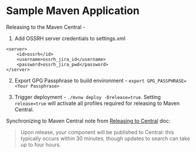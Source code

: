 # Sample Maven Application


Releasing to the Maven Central -

1. Add OSSRH server credentials to settings.xml

```
<server>
    <id>ossrh</id>
    <username>ossrh_jira_id</username>
    <password>ossrh_jira_pwd</password>
</server>
```

2. Export GPG Passphrase to build environment - `export GPG_PASSPHRASE=<Your Passphrase>`

3. Trigger deployment - `./mvnw deploy -Drelease=true`. Setting `release=true` will activate all profiles required for releasing to Maven Central.


Synchronizing to Maven Central note from [Releasing to Central](https://central.sonatype.org/publish/publish-guide/#releasing-to-central) doc:
> Upon release, your component will be published to Central: this typically occurs within 30 minutes, though updates to search can take up to four hours.